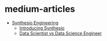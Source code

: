 # medium-articles

* [Synthesio Engineering](synthesio-engineering)
    * [Introducing Synthesio](synthesio-engineering/introducting-synthesio.md)
    * [Data Scientist vs Data Science Engineer](synthesio-engineering/data-scientist-vs-data-science-engineer.md)